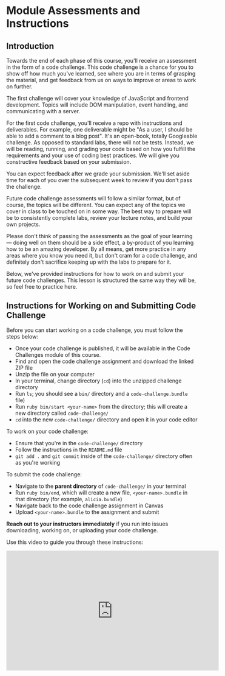 # Module Assessments and Instructions

## Introduction

Towards the end of each phase of this course, you'll receive an assessment in
the form of a code challenge. This code challenge is a chance for you to show
off how much you've learned, see where you are in terms of grasping the
material, and get feedback from us on ways to improve or areas to work on
further.

The first challenge will cover your knowledge of JavaScript and frontend
development. Topics will include DOM manipulation, event handling, and
communicating with a server.

For the first code challenge, you'll receive a repo with instructions and
deliverables. For example, one deliverable might be "As a user, I should be able
to add a comment to a blog post". It's an open-book, totally Googleable
challenge. As opposed to standard labs, there will not be tests. Instead, we
will be reading, running, and grading your code based on how you fulfill the
requirements and your use of coding best practices. We will give you
constructive feedback based on your submission.

You can expect feedback after we grade your submission. We'll set aside time for
each of you over the subsequent week to review if you don't pass the challenge.

Future code challenge assessments will follow a similar format, but of course,
the topics will be different. You can expect any of the topics we cover in class
to be touched on in some way. The best way to prepare will be to consistently
complete labs, review your lecture notes, and build your own projects.

Please don't think of passing the assessments as the goal of your learning —
doing well on them should be a side effect, a by-product of you learning how to
be an amazing developer. By all means, get more practice in any areas where you
know you need it, but don't cram for a code challenge, and definitely don't
sacrifice keeping up with the labs to prepare for it.

Below, we've provided instructions for how to work on and submit your future
code challenges. This lesson is structured the same way they will be, so feel
free to practice here.

## Instructions for Working on and Submitting Code Challenge

Before you can start working on a code challenge, you must follow the steps
below:

* Once your code challenge is published, it will be available in the Code
  Challenges module of this course.
* Find and open the code challenge assignment and download the linked ZIP file
* Unzip the file on your computer
* In your terminal, change directory (`cd`) into the unzipped challenge directory
* Run `ls`; you should see a `bin/` directory and a `code-challenge.bundle` file)
* Run `ruby bin/start <your-name>`  from the directory; this will create a new
  directory called `code-challenge/`
* `cd` into the new `code-challenge/` directory and open it in your code editor

To work on your code challenge:

* Ensure that you're in the `code-challenge/` directory
* Follow the instructions in the `README.md` file
* `git add .` and `git commit` inside of the `code-challenge/` directory often
  as you're working

To submit the code challenge:

* Navigate to the **parent directory** of `code-challenge/` in your terminal
* Run `ruby bin/end`, which will create a new file, `<your-name>.bundle` in that
  directory (for example, `alicia.bundle`)
* Navigate back to the code challenge assignment in Canvas
* Upload `<your-name>.bundle` to the assignment and submit

**Reach out to your instructors immediately** if you run into issues
downloading, working on, or uploading your code challenge.

Use this video to guide you through these instructions:

<iframe width="560" height="315" src="https://youtu.be/3AM3qXUtnQY" frameborder="0" allow="accelerometer; autoplay; clipboard-write; encrypted-media; gyroscope; picture-in-picture" allowfullscreen></iframe>
